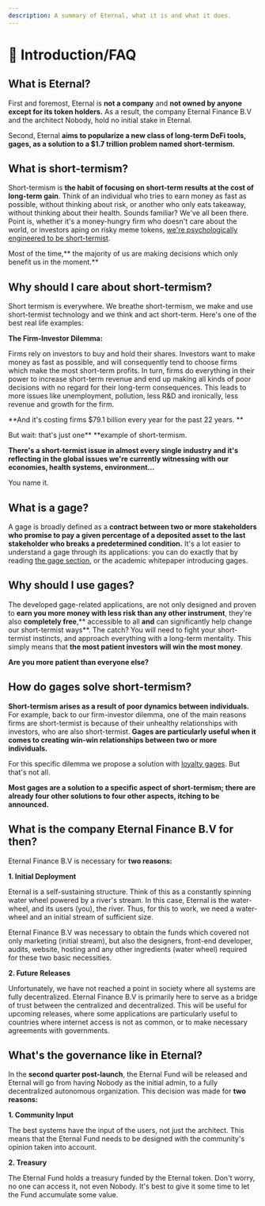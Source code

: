 ```yaml
---
description: A summary of Eternal, what it is and what it does.
---
```


# 📔 Introduction/FAQ

## What is Eternal?

First and foremost, Eternal is **not a company** and **not owned by anyone except for its token holders.** As a result, the company Eternal Finance B.V and the architect Nobody, hold no initial stake in Eternal.

Second, Eternal **aims to popularize a new class of long-term DeFi tools, gages, as a solution to a $1.7 trillion problem named short-termism.**

## What is short-termism?

Short-termism is **the habit of focusing on short-term results at the cost of long-term gain**. Think of an individual who tries to earn money as fast as possible, without thinking about risk, or another who only eats takeaway, without thinking about their health. Sounds familiar? We've all been there. Point is, whether it's a money-hungry firm who doesn't care about the world, or investors aping on risky meme tokens, [we're psychologically engineered to be short-termist](https://www.aeaweb.org/articles?id=10.1257/aer.89.1.103).

Most of the time,** the majority of us are making decisions which only benefit us in the moment.**

## **Why should I care about short-termism?**

Short termism is everywhere. We breathe short-termism, we make and use short-termist technology and we think and act short-term. Here's one of the best real life examples:

**The Firm-Investor Dilemma:**

Firms rely on investors to buy and hold their shares. Investors want to make money as fast as possible, and will consequently tend to choose firms which make the most short-term profits. In turn, firms do everything in their power to increase short-term revenue and end up making all kinds of poor decisions with no regard for their long-term consequences. This leads to more issues like unemployment, pollution, less R\&D and ironically, less revenue and growth for the firm.

**And it's costing firms $79.1 billion every year for the past 22 years. **

But wait: that's just one** **example of short-termism.&#x20;

**There's a short-termist issue in almost every single industry and it's reflecting in the global issues we're currently witnessing with our economies,  health systems, environment...**&#x20;

You name it.

## What is a gage?

A gage is broadly defined as a **contract between two or more stakeholders who promise to pay a given percentage of a deposited asset to the last stakeholder who breaks a predetermined condition.** It's a lot easier to understand a gage through its applications: you can do exactly that by reading [the gage section](products-services/gages/), or the academic whitepaper introducing gages.

## Why should I use gages?

The developed gage-related applications, are not only designed and proven to **earn you more money with less risk than any other instrument**, they're also **completely free**,** accessible to all **and** can significantly help change our short-termist ways**. The catch? You will need to fight your short-termist instincts, and approach everything with a long-term mentality. This simply means that **the most patient investors will win the most money**.

**Are you more patient than everyone else?**

## How do gages solve short-termism?

**Short-termism arises as a result of poor dynamics between individuals.** For example, back to our firm-investor dilemma, one of the main reasons firms are short-termist is because of their unhealthy relationships with investors, who are also short-termist. **Gages are particularly useful when it comes to creating win-win relationships between two or more individuals.**&#x20;

For this specific dilemma we propose a solution with [loyalty gages](products-services/gages/loyalty-gage.md). But that's not all.

**Most gages are a solution to a specific aspect of short-termism; there are already four other solutions to four other aspects, itching to be announced.**

## What is the company Eternal Finance B.V for then?

Eternal Finance B.V is necessary for **two reasons:**

**1. Initial Deployment**

Eternal is a self-sustaining structure. Think of this as a constantly spinning water wheel powered by a river's stream. In this case, Eternal is the water-wheel, and its users (you), the river. Thus, for this to work, we need a water-wheel and an initial stream of sufficient size.

Eternal Finance B.V was necessary to obtain the funds which covered not only marketing (initial stream), but also the designers, front-end developer, audits, website, hosting and any other ingredients (water wheel) required for these two basic necessities.

**2. Future Releases**

Unfortunately, we have not reached a point in society where all systems are fully decentralized. Eternal Finance B.V is primarily here to serve as a bridge of trust between the centralized and decentralized. This will be useful for upcoming releases, where some applications are particularly useful to countries where internet access is not as common, or to make necessary agreements with governments.

## What's the governance like in Eternal?

In the **second quarter post-launch**, the Eternal Fund will be released and Eternal will go from having Nobody as the initial admin, to a fully decentralized autonomous organization. This decision was made for **two reasons:**

**1. Community Input**

The best systems have the input of the users, not just the architect. This means that the Eternal Fund needs to be designed with the community's opinion taken into account.

**2. Treasury**

The Eternal Fund holds a treasury funded by the Eternal token. Don't worry, no one can access it, not even Nobody. It's best to give it some time to let the Fund accumulate some value.
